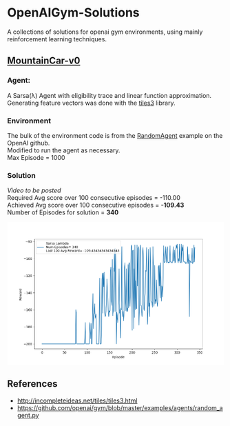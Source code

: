# OpenAIGym-Solutions
A collections of solutions for openai gym environments, using mainly reinforcement learning techniques.

## [MountainCar-v0](https://github.com/amohamed11/OpenAIGym-Solutions/tree/master/MountainCar)  

### Agent:
A Sarsa(λ) Agent with eligibility trace and linear function approximation.  
Generating feature vectors was done with the [tiles3](http://incompleteideas.net/tiles/tiles3.html) library.

### Environment 
The bulk of the environment code is from the [RandomAgent](https://github.com/openai/gym/blob/master/examples/agents/random_agent.py) example on the OpenAI github.   
Modified to run the agent as necessary.  
Max Episode = 1000  

### Solution 
*Video to be posted*   
Required Avg score over 100 consecutive episodes = -110.00   
Achieved Avg score over 100 consecutive episodes = **-109.43**   
Number of Episodes for solution = **340**

![](https://github.com/amohamed11/OpenAIGym-Solutions/blob/master/MountainCar/rewardPerEpisode.png)


## References
* http://incompleteideas.net/tiles/tiles3.html
* https://github.com/openai/gym/blob/master/examples/agents/random_agent.py
